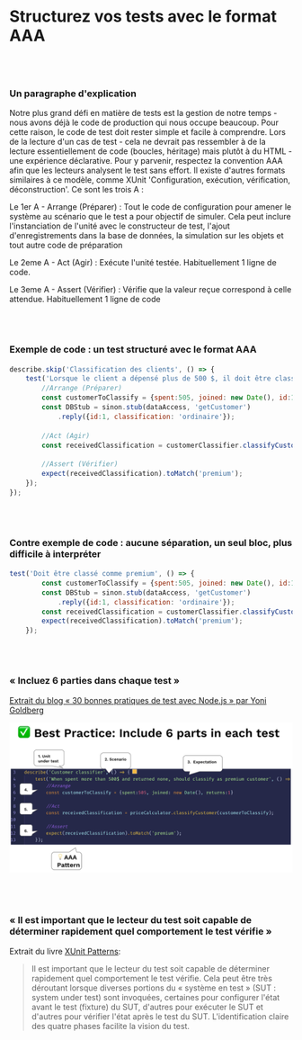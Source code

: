 # Structurez vos tests avec le format AAA

<br/><br/>

### Un paragraphe d'explication
Notre plus grand défi en matière de tests est la gestion de notre temps - nous avons déjà le code de production qui nous occupe beaucoup. Pour cette raison, le code de test doit rester simple et facile à comprendre. Lors de la lecture d'un cas de test - cela ne devrait pas ressembler à de la lecture essentiellement de code (boucles, héritage) mais plutôt à du HTML - une expérience déclarative. Pour y parvenir, respectez la convention AAA afin que les lecteurs analysent le test sans effort. Il existe d'autres formats similaires à ce modèle, comme XUnit 'Configuration, exécution, vérification, déconstruction'. Ce sont les trois A :

Le 1er A - Arrange (Préparer) : Tout le code de configuration pour amener le système au scénario que le test a pour objectif de simuler. Cela peut inclure l'instanciation de l'unité avec le constructeur de test, l'ajout d'enregistrements dans la base de données, la simulation sur les objets et tout autre code de préparation

Le 2eme A - Act (Agir) : Exécute l'unité testée. Habituellement 1 ligne de code.

Le 3eme A - Assert (Vérifier) : Vérifie que la valeur reçue correspond à celle attendue. Habituellement 1 ligne de code


<br/><br/>

### Exemple de code : un test structuré avec le format AAA
```javascript
describe.skip('Classification des clients', () => {
    test('Lorsque le client a dépensé plus de 500 $, il doit être classé comme premium', () => {
        //Arrange (Préparer)
        const customerToClassify = {spent:505, joined: new Date(), id:1}
        const DBStub = sinon.stub(dataAccess, 'getCustomer')
            .reply({id:1, classification: 'ordinaire'});

        //Act (Agir)
        const receivedClassification = customerClassifier.classifyCustomer(customerToClassify);

        //Assert (Vérifier)
        expect(receivedClassification).toMatch('premium');
    });
});
```

<br/><br/>

### Contre exemple de code : aucune séparation, un seul bloc, plus difficile à interpréter
```javascript
test('Doit être classé comme premium', () => {
        const customerToClassify = {spent:505, joined: new Date(), id:1}
        const DBStub = sinon.stub(dataAccess, 'getCustomer')
            .reply({id:1, classification: 'ordinaire'});
        const receivedClassification = customerClassifier.classifyCustomer(customerToClassify);
        expect(receivedClassification).toMatch('premium');
    });
```

<br/><br/>

###  « Incluez 6 parties dans chaque test »

 [Extrait du blog « 30 bonnes pratiques de test avec Node.js » par Yoni Goldberg](https://medium.com/@me_37286/yoni-goldberg-javascript-nodejs-testing-best-practices-2b98924c9347)

 ![Un exemple de rapport de test](/assets/images/6-parts-in-test.jpg "Un exemple de rapport de test")

<br/><br/>

### « Il est important que le lecteur du test soit capable de déterminer rapidement quel comportement le test vérifie »
Extrait du livre [XUnit Patterns](http://xunitpatterns.com/Four%20Phase%20Test.html):

> Il est important que le lecteur du test soit capable de déterminer rapidement quel comportement le test vérifie. Cela peut être très déroutant lorsque diverses portions du « système en test » (SUT : system under test) sont invoquées, certaines pour configurer l'état avant le test (fixture) du SUT, d'autres pour exécuter le SUT et d'autres pour vérifier l'état après le test du SUT. L'identification claire des quatre phases facilite la vision du test.
